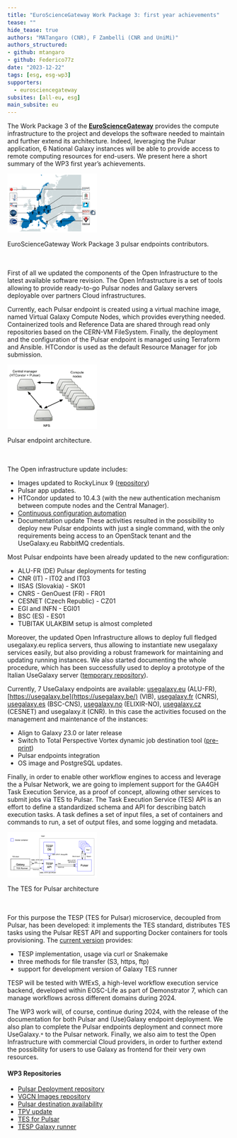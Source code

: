 ```yaml
---
title: "EuroScienceGateway Work Package 3: first year achievements"
tease: ""
hide_tease: true
authors: "MATangaro (CNR), F Zambelli (CNR and UniMi)"
authors_structured:
- github: mtangaro
- github: Federico77z
date: "2023-12-22"
tags: [esg, esg-wp3]
supporters:
  - eurosciencegateway
subsites: [all-eu, esg]
main_subsite: eu
---
```


The Work Package 3 of the [**EuroScienceGateway**](/projects/esg/) provides the compute infrastructure to the project and develops the software needed to maintain and further extend its architecture. Indeed, leveraging the Pulsar application, 6 National Galaxy instances will be able to provide access to remote computing resources for end-users. We present here a short summary of the WP3 first year’s achievements.

<div class="center">
<div class="img-sizer" style="width: 40%">

![The ESG Pulsar Network contributors](esg_pulsar_network_contrib.png)

</div>
<figcaption>
  EuroScienceGateway Work Package 3 pulsar endpoints contributors.
</figcaption>
</div>

<br/>
<br/>

First of all we updated the components of the Open Infrastructure to the latest available software revision. The Open Infrastructure is a set of tools allowing to provide ready-to-go Pulsar nodes and Galaxy servers deployable over partners Cloud infrastructures.

Currently, each Pulsar endpoint is created using a virtual machine image, named Virtual Galaxy Compute Nodes, which provides everything needed. Containerized tools and Reference Data are shared through read only repositories based on the CERN-VM FileSystem. Finally, the deployment and the configuration of the Pulsar endpoint is managed using Terraform and Ansible. HTCondor is used as the default Resource Manager for job submission.

<div class="center">
<div class="img-sizer" style="width: 40%">

![Pulsar endpoint architecture](pulsar_endpoint_arch.png)

</div>
<figcaption>
  Pulsar endpoint architecture.
</figcaption>
</div>

<br/>
<br/>

The Open infrastructure update includes:
* Images updated to RockyLinux 9 ([repository](https://usegalaxy.eu/static/vgcn/))
* Pulsar app updates.
* HTCondor updated to 10.4.3 (with the new authentication mechanism between compute nodes and the Central Manager). 
* [Continuous configuration automation](https://github.com/usegalaxy-eu/pulsar-deployment)
* Documentation update
These activities resulted in the possibility to deploy new Pulsar endpoints with just a single  command, with the only requirements being access to an  OpenStack tenant and the UseGalaxy.eu RabbitMQ credentials.

Most Pulsar endpoints have been already updated to the new configuration:
* ALU-FR (DE) Pulsar deployments for testing
* CNR (IT) - IT02 and IT03
* IISAS (Slovakia) - SK01
* CNRS - GenOuest (FR) - FR01 
* CESNET (Czech Republic) - CZ01
* EGI and INFN - EGI01
* BSC (ES) - ES01
* TUBITAK ULAKBIM setup is almost completed

Moreover, the updated Open Infrastructure allows to deploy full fledged usegalaxy.eu replica servers, thus allowing to instantiate new usegalaxy services easily, but also providing a robust framework for maintaining and updating running instances. We also started documenting the whole procedure, which has been successfully used to deploy a prototype of the Italian UseGalaxy server ([temporary repository](https://usegalaxy-it.github.io/documentation/)).

Currently, 7 UseGalaxy endpoints are available: [usegalaxy.eu](https://usegalaxy.eu) (ALU-FR), [https://usegalaxy.be](https://usegalaxy.be/) (VIB), [usegalaxy.fr](https://usegalaxy.fr/) (CNRS), [usegalaxy.es](https://usegalaxy.es/) (BSC-CNS), [usegalaxy.no](https://usegalaxy.no/) (ELIXIR-NO), [usegalaxy.cz](https://usegalaxy.cz/) (CESNET) and usegalaxy.it (CNR). In this case the activities focused on the management and maintenance of the instances:
* Align to Galaxy 23.0 or later release
* Switch to Total Perspective Vortex dynamic job destination tool ([pre-print](https://arxiv.org/abs/2312.02060))
* Pulsar endpoints integration
* OS image and PostgreSQL updates.

Finally, in order to enable other workflow engines to access and leverage the a Pulsar Network, we are going to implement support for the GA4GH Task Execution Service, as a proof of concept, allowing other services to submit jobs via TES to Pulsar. The Task Execution Service (TES) API is an effort to define a standardized schema and API for describing batch execution tasks. A task defines a set of input files, a set of containers and commands to run, a set of output files, and some logging and metadata.

<div class="center">
<div class="img-sizer" style="width: 40%">

![The TESP architecture](tesp_arch.png)

</div>
<figcaption>
  The TES for Pulsar architecture
</figcaption>
</div>

<br/>
<br/>

For this purpose the TESP (TES for Pulsar) microservice, decoupled from Pulsar, has been developed: it implements the TES standard, distributes TES tasks using the Pulsar REST API and supporting Docker containers for tools provisioning. The [current version](https://github.com/CESNET/tesp-api) provides:
* TESP implementation, usage via curl or Snakemake
* three methods for file transfer (S3, https, ftp)
* support for development version of Galaxy TES runner

TESP will be tested with WfExS, a high-level workflow execution service backend, developed within EOSC-Life as part of Demonstrator 7, which can manage workflows across different domains during 2024.

The WP3 work will, of course, continue during 2024, with the release of the documentation for both Pulsar and (Use)Galaxy endpoint deployment. We also plan to complete the Pulsar endpoints deployment and connect more UseGalaxy.`*` to the Pulsar network. Finally, we also aim to test the Open Infrastructure with commercial Cloud providers, in order to further extend the possibility for users to use Galaxy as frontend for their very own resources.

#### WP3 Repositories
* [Pulsar Deployment repository](https://github.com/usegalaxy-eu/pulsar-deployment)
* [VGCN Images repository](https://usegalaxy.eu/static/vgcn)
* [Pulsar destination availability](https://github.com/usegalaxy-eu/infrastructure-playbook/blob/master/files/galaxy/tpv/destinations.yml.j2)
* [TPV update](https://eurosciencegateway.eu/news/2023-05-08-tpv-switch)
* [TES for Pulsar](https://github.com/CESNET/tesp-api)
* [TESP Galaxy runner](https://github.com/galaxyproject/galaxy/pull/14462)
